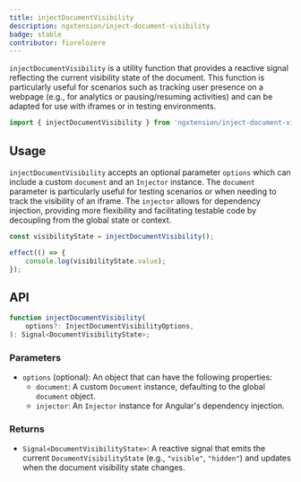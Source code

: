 ```yaml
---
title: injectDocumentVisibility
description: ngxtension/inject-document-visibility
badge: stable
contributor: fiorelozere
---
```


`injectDocumentVisibility` is a utility function that provides a reactive signal reflecting the current visibility state of the document. This function is particularly useful for scenarios such as tracking user presence on a webpage (e.g., for analytics or pausing/resuming activities) and can be adapted for use with iframes or in testing environments.

```ts
import { injectDocumentVisibility } from 'ngxtension/inject-document-visibility';
```

## Usage

`injectDocumentVisibility` accepts an optional parameter `options` which can include a custom `document` and an `Injector` instance. The `document` parameter is particularly useful for testing scenarios or when needing to track the visibility of an iframe. The `injector` allows for dependency injection, providing more flexibility and facilitating testable code by decoupling from the global state or context.

```ts
const visibilityState = injectDocumentVisibility();

effect(() => {
	console.log(visibilityState.value);
});
```

## API

```ts
function injectDocumentVisibility(
	options?: InjectDocumentVisibilityOptions,
): Signal<DocumentVisibilityState>;
```

### Parameters

- `options` (optional): An object that can have the following properties:
  - `document`: A custom `Document` instance, defaulting to the global `document` object.
  - `injector`: An `Injector` instance for Angular's dependency injection.

### Returns

- `Signal<DocumentVisibilityState>`: A reactive signal that emits the current `DocumentVisibilityState` (e.g., `"visible"`, `"hidden"`) and updates when the document visibility state changes.
